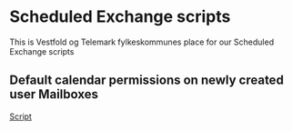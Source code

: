 # Scheduled Exchange scripts

This is Vestfold og Telemark fylkeskommunes place for our Scheduled Exchange scripts

## Default calendar permissions on newly created user Mailboxes

[Script](Set-CalendarPermissionsOnNewBoxes.ps1)
